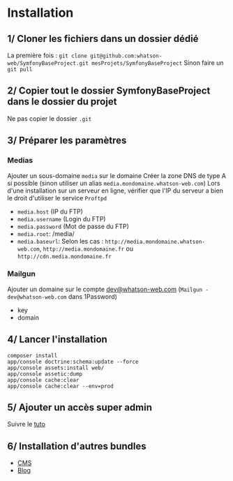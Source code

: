 # Installation
## 1/ Cloner les fichiers dans un dossier dédié
La première fois : 
`git clone git@github.com:whatson-web/SymfonyBaseProject.git mesProjets/SymfonyBaseProject`
Sinon faire un `git pull`

## 2/ Copier tout le dossier SymfonyBaseProject dans le dossier du projet
Ne pas copier le dossier `.git`

## 3/ Préparer les paramètres
### Medias
Ajouter un sous-domaine `media` sur le domaine
Créer la zone DNS de type A si possible (sinon utiliser un alias `media.mondomaine.whatson-web.com`)
Lors d'une installation sur un serveur en ligne, vérifier que l'IP du serveur a bien le droit d'utiliser le service `Proftpd`

- `media.host` (IP du FTP)
- `media.username` (Login du FTP)
- `media.password` (Mot de passe du FTP)
- `media.root`: /media/
- `media.baseurl`: Selon les cas : `http://media.mondomaine.whatson-web.com`, `http://media.mondomaine.fr` ou `http://cdn.media.mondomaine.fr`

### Mailgun
Ajouter un domaine sur le compte dev@whatson-web.com (`Mailgun - dev@whatson-web.com` dans 1Password)

- key
- domain

## 4/ Lancer l'installation
	composer install
	app/console doctrine:schema:update --force
	app/console assets:install web/
	app/console assetic:dump
	app/console cache:clear
	app/console cache:clear --env=prod
	
## 5/ Ajouter un accès super admin
Suivre le [tuto](https://github.com/whatson-web/wiki/blob/master/Proc%C3%A9dures/Administration/Cr%C3%A9ation%20super%20admin.md)

## 6/ Installation d'autres bundles
- [CMS](https://github.com/whatson-web/CmsBundle/blob/master/docs/Installation.md)
- [Blog](https://github.com/whatson-web/BlogBundle/blob/master/docs/Installation.md)